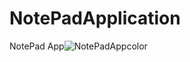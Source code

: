 # NotePadApplication
NotePad App![NotePadAppcolor](https://user-images.githubusercontent.com/101356293/190827586-96100fec-f5cb-4cd9-a4ca-7e7f58a8aa45.jpg)

